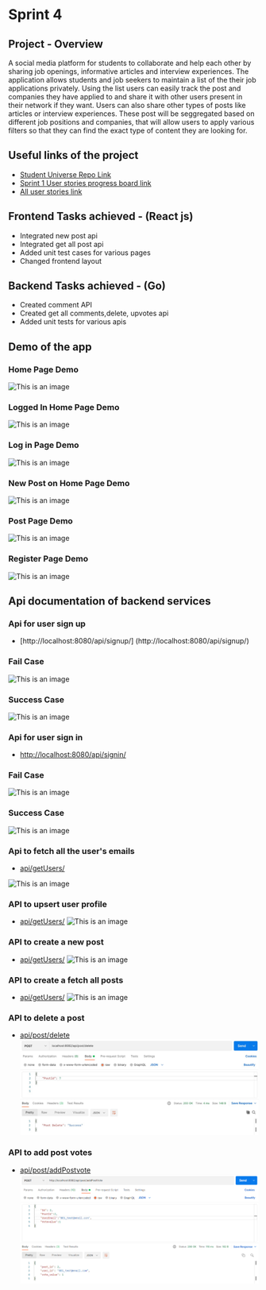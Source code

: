 # Sprint 4

## Project - Overview

A social media platform for students to collaborate and help each other by sharing job openings, informative articles and interview experiences. The application allows students and job seekers to maintain a list of the their job applications privately. Using the list users can easily track the post and companies they have applied to and share it with other users present in their network if they want. Users can also share other types of posts like articles or interview experiences. These post will be seggregated based on different job positions and companies, that will allow users to apply various filters so that they can find the exact type of content they are looking for.

## Useful links of the project
- [Student Universe Repo Link](https://github.com/garvitgupta97/CEN5035-Software-Engineering-Project/)
- [Sprint 1 User stories progress board link](https://github.com/garvitgupta97/CEN5035-Software-Engineering-Project/projects/2)
- [All user stories link](https://github.com/garvitgupta97/CEN5035-Software-Engineering-Project/issues)

## Frontend Tasks achieved - (React js)

- Integrated new post api
- Integrated get all post api
- Added unit test cases for various pages
- Changed frontend layout

## Backend Tasks achieved - (Go)
- Created comment API
- Created get all comments,delete, upvotes api 
- Added unit tests for various apis

## Demo of the app

### Home Page Demo

  ![This is an image](https://raw.githubusercontent.com/garvitgupta97/CEN5035-Software-Engineering-Project/main/Resources/HomePageDemo.png)


### Logged In Home Page Demo

  ![This is an image](https://raw.githubusercontent.com/garvitgupta97/CEN5035-Software-Engineering-Project/main/Resources/LoggedInHomePageDemo.png)


### Log in Page Demo

  ![This is an image](https://raw.githubusercontent.com/garvitgupta97/CEN5035-Software-Engineering-Project/main/Resources/LoginPageDemo.png)

### New Post on Home Page Demo

  ![This is an image](https://raw.githubusercontent.com/garvitgupta97/CEN5035-Software-Engineering-Project/main/Resources/NewPostOnHomePageDemo.png)

### Post Page Demo

  ![This is an image](https://raw.githubusercontent.com/garvitgupta97/CEN5035-Software-Engineering-Project/main/Resources/PostPageDemo.png)

### Register Page Demo

  ![This is an image](https://raw.githubusercontent.com/garvitgupta97/CEN5035-Software-Engineering-Project/main/Resources/RegisterPageDemo.png)

## Api documentation of backend services
### Api for user sign up

- [http://localhost:8080/api/signup/] (http://localhost:8080/api/signup/)

### Fail Case

  ![This is an image](https://github.com/garvitgupta97/CEN5035-Software-Engineering-Project/blob/5f935876f1f276d8eea001294df14f5c4760e650/Resources/signin_fail.png)
  
### Success Case

  ![This is an image](https://github.com/garvitgupta97/CEN5035-Software-Engineering-Project/blob/5f935876f1f276d8eea001294df14f5c4760e650/Resources/signup_successful.png)
  
  
### Api for user sign in

- [http://localhost:8080/api/signin/](http://localhost:8080/api/signin/)

### Fail Case

  ![This is an image](https://github.com/garvitgupta97/CEN5035-Software-Engineering-Project/blob/main/Resources/signin_fail.png)
  
### Success Case

  ![This is an image](https://github.com/garvitgupta97/CEN5035-Software-Engineering-Project/blob/main/Resources/signin_successful.png)


### Api to fetch all the user's emails

- [api/getUsers/](api/getUsers/)

![This is an image](https://github.com/garvitgupta97/CEN5035-Software-Engineering-Project/blob/main/Resources/getUsers.png)

### API to upsert user profile
- [api/getUsers/](api/updateProfile/)
![This is an image](https://github.com/garvitgupta97/CEN5035-Software-Engineering-Project/blob/main/Resources/updateProfile.png)

### API to create a new post
- [api/getUsers/](api/post/create/)
![This is an image](https://github.com/garvitgupta97/CEN5035-Software-Engineering-Project/blob/main/Resources/createPost.png)


### API to create a fetch all posts
- [api/getUsers/](api/post/allPosts/)
![This is an image](https://github.com/garvitgupta97/CEN5035-Software-Engineering-Project/blob/main/Resources/allPosts.png)

### API to delete a post
- [api/post/delete](api/post/delete/)
![This is an image](https://github.com/garvitgupta97/CEN5035-Software-Engineering-Project/blob/documentation/Resources/deletePost.png)

### API to add post votes
- [api/post/addPostvote](api/post/addPostVote/)
![This is an image](https://github.com/garvitgupta97/CEN5035-Software-Engineering-Project/blob/documentation/Resources/addPostVote.png)



